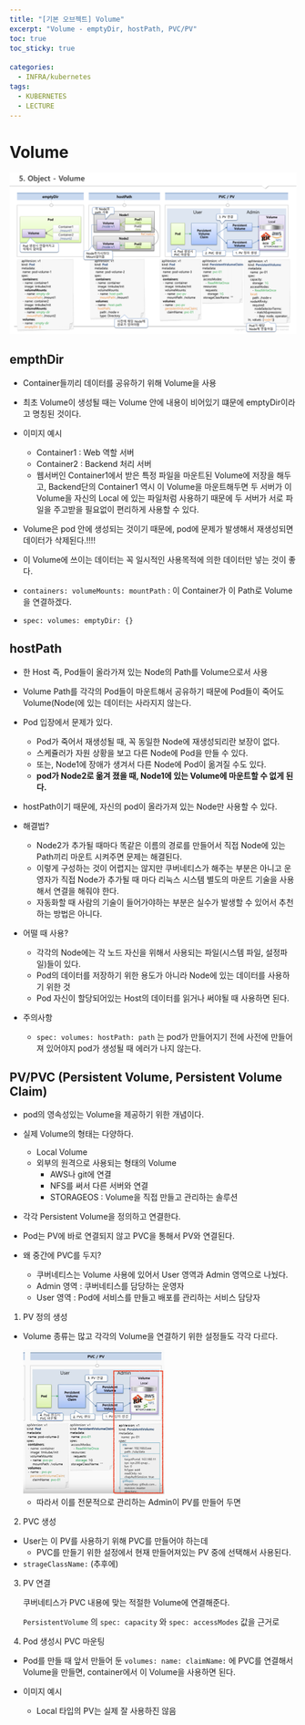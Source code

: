 ```yaml
---
title: "[기본 오브젝트] Volume"
excerpt: "Volume - emptyDir, hostPath, PVC/PV"
toc: true
toc_sticky: true

categories:
  - INFRA/kubernetes
tags:
  - KUBERNETES
  - LECTURE
---
```


# Volume

![image-20210404210021500](/assets/images/INFRA/kubernetes/image-20210404210021500.png)

## empthDir

* Container들끼리 데이터를 공유하기 위해 Volume을 사용
* 최초 Volume이 생성될 때는 Volume 안에 내용이 비어있기 떄문에 emptyDir이라고 명칭된 것이다.
* 이미지 예시
  * Container1 : Web 역할 서버
  * Container2 : Backend 처리 서버
  * 웹서버인 Container1에서 받은 특정 파일을 마운트된 Volume에 저장을 해두고, Backend단의 Container1 역시 이 Volume을 마운트해두면 두 서버가 이 Volume을 자신의 Local 에 있는 파일처럼 사용하기 때문에 두 서버가 서로 파일을 주고받을 필요없이 편리하게 사용할 수 있다.

* Volume은 pod 안에 생성되는 것이기 때문에, pod에 문제가 발생해서 재생성되면 데이터가 삭제된다.!!!!
* 이 Volume에 쓰이는 데이터는 꼭 일시적인 사용목적에 의한 데이터만 넣는 것이 좋다.
* `containers: volumeMounts: mountPath` : 이 Container가 이 Path로 Volume을 연결하겠다.
* `spec: volumes: emptyDir: {}`

## hostPath

* 한 Host 즉, Pod들이 올라가져 있는 Node의 Path를 Volume으로서 사용
* Volume Path를 각각의 Pod들이 마운트해서 공유하기 때문에 Pod들이 죽어도 Volume(Node(에 있는 데이터는 사라지지 않는다.
* Pod 입장에서 문제가 있다.
  * Pod가 죽어서 재생성될 때, 꼭 동일한 Node에 재생성되리란 보장이 없다.
  * 스케쥴러가 자원 상황을 보고 다른 Node에 Pod을 만들 수 있다.
  * 또는, Node1에 장애가 생겨서 다른 Node에 Pod이 옮겨질 수도 있다.
  * **pod가 Node2로 옮겨 졌을 때, Node1에 있는 Volume에 마운트할 수 없게 된다.**
* hostPath이기 때문에, 자신의 pod이 올라가져 있는 Node만 사용할 수 있다.
* 해결법?
  * Node2가 추가될 때마다 똑같은 이름의 경로를 만들어서 직접 Node에 있는 Path끼리 마운트 시켜주면 문제는 해결된다.
  * 이렇게 구성하는 것이 어렵지는 않지만 쿠버네티스가 해주는 부분은 아니고 운영자가 직접 Node가 추가될 때 마다 리눅스 시스템 별도의 마운트 기술을 사용해서 연결을 해줘야 한다.
  * 자동화할 때 사람의 기술이 들어가야하는 부분은 실수가 발생할 수 있어서 추천하는 방법은 아니다.
* 어떨 때 사용?
  * 각각의 Node에는 각 노드 자신을 위해서 사용되는 파일(시스템 파일, 설정파일)들이 있다.
  * Pod의 데이터를 저장하기 위한 용도가 아니라 Node에 있는 데이터를 사용하기 위한 것
  * Pod 자신이 할당되어있는 Host의 데이터를 읽거나 써야될 때 사용하면 된다.

* 주의사항
  * `spec: volumes: hostPath: path` 는 pod가 만들어지기 전에 사전에 만들어져 있어야지 pod가 생성될 때 에러가 나지 않는다.

## PV/PVC (Persistent Volume, Persistent Volume Claim)

* pod의 영속성있는 Volume을 제공하기 위한 개념이다.
* 실제 Volume의 형태는 다양하다. 
  * Local Volume
  * 외부의 원격으로 사용되는 형태의 Volume
    * AWS나 git에 연결
    * NFS를 써서 다른 서버와 연결
    * STORAGEOS : Volume을 직접 만들고 관리하는 솔루션
* 각각 Persistent Volume을 정의하고 연결한다.
* Pod는 PV에 바로 연결되지 않고 PVC을 통해서 PV와 연결된다.

* 왜 중간에 PVC를 두지?
  * 쿠버네티스는 Volume 사용에 있어서 User 영역과 Admin 영역으로 나눴다.
  * Admin 영역 : 쿠버네티스를 담당하는 운영자
  * User 영역 : Pod에 서비스를 만들고 배포를 관리하는 서비스 담당자

1. PV 정의 생성

* Volume 종류는 많고 각각의 Volume을 연결하기 위한 설정들도 각각 다르다.

  <img src="/assets/images/INFRA/kubernetes/image-20210404215715420.png" alt="image-20210404215715420" style="zoom: 25%;" />

  * 따라서 이를 전문적으로 관리하는 Admin이 PV를 만들어 두면

2. PVC 생성

* User는 이 PV를 사용하기 위해 PVC를 만들어야 하는데
  * PVC를 만들기 위한 설정에서 현재 만들어져있는 PV 중에 선택해서 사용된다.
* `strageClassName:` (추후에)

3. PV 연결

   쿠버네티스가 PVC 내용에 맞는 적절한 Volume에 연결해준다.

   `PersistentVolume` 의 `spec: capacity` 와 `spec: accessModes` 값을 근거로

4. Pod 생성시 PVC 마운팅

* Pod를 만들 때 앞서 만들어 둔 `volumes: name: claimName:` 에 PVC를 연결해서 Volume을 만들면, container에서 이 Volume을 사용하면 된다.

  

* 이미지 예시
  * Local 타입의 PV는 실제 잘 사용하진 않음

